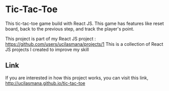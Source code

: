 # Tic-Tac-Toe
This tic-tac-toe game build with React JS.
This game has features like reset board, back to the previous step, and track the player's point.

This project is part of my React JS project :
https://github.com/users/ucilasmana/projects/1
This is a collection of React JS projects I created to improve my skill

## Link
If you are interested in how this project works, you can visit this link, http://ucilasmana.github.io/tic-tac-toe